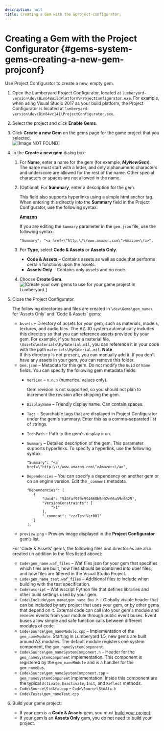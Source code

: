 ```yaml
---
description: null
title: Creating a Gem with the &project-configurator;
---
```

# Creating a Gem with the Project Configurator {#gems-system-gems-creating-a-new-gem-projconf}

Use Project Configurator to create a new, empty gem\.

1. Open the Lumberyard Project Configurator, located at `lumberyard-version\dev\Bin64BuildPlatform\ProjectConfigurator.exe`\. For example, when using Visual Studio 2017 as your build platform, the Project Configurator is located at `lumberyard-version\dev\Bin64vc141\ProjectConfigurator.exe`\.

1. Select the project and click **Enable Gems**\.

1. Click **Create a new Gem** on the gems page for the game project that you selected\.  
![\[Image NOT FOUND\]](/images/userguide/gems-system-gems-create-new.png)

1. In the **Create a new gem** dialog box:

   1. For **Name**, enter a name for the gem \(for example, ***MyNewGem***\)\. The name must start with a letter, and only alphanumeric characters and underscore are allowed for the rest of the name\. Other special characters or spaces are not allowed in the name\.

   1. \(Optional\) For **Summary**, enter a description for the gem\. 

      This field also supports hyperlinks using a simple html anchor tag\. When entering this directly into the **Summary** field in the Project Configurator, use the following syntax: 

      **<a href="http://www\.amazon\.com">Amazon</a>**

      If you are editing the `Summary` parameter in the `gem.json` file, use the following syntax:

      ```
      "Summary": "<a href=\"http:\/\/www.amazon.com\">Amazon<\/a>",
      ```

   1. For **Type**, select **Code & Assets** or **Assets Only**\.
      + **Code & Assets** – Contains assets as well as code that performs certain functions upon the assets\.
      + **Assets Only** – Contains only assets and no code\.

   1. Choose **Create Gem**\.   
![\[Create your own gems to use for your game project in Lumberyard.\]](/images/userguide/gems-system-gems-create-gem.png)

1. Close the Project Configurator\.

   The following directories and files are created in `\dev\Gems\gem_name\` for 'Assets Only' and 'Code & Assets' gems:
   + `Assets` – Directory of assets for your gem, such as materials, models, textures, and audio files\. The AZ::IO system automatically includes this directory so that you can reference assets provided by your gem\. For example, if you have a material file, `\Assets\materials\MyMaterial.mtl`, you can reference it in your code with the path `materials\MyMaterial.mtl`\.
**Note**  
If this directory is not present, you can manually add it\. If you don't have any assets in your gem, you can remove this folder\.
   + `Gem.json` – Metadata for this gem\. Do not modify the `Uuid` or `Name` fields\. You can specify the following gem metadata fields:
     + `Version` – `n.n.n` \(numerical values only\)\.

       Gem revision is not supported, so you should not plan to increment the revision after shipping the gem\.
     + `DisplayName` – Friendly display name\. Can contain spaces\.
     + `Tags` – Searchable tags that are displayed in Project Configurator under the gem's summary\. Enter this as a comma\-separated list of strings\.
     + `IconPath` – Path to the gem's display icon\.
     + `Summary` – Detailed description of the gem\. This parameter supports hyperlinks\. To specify a hyperlink, use the following syntax:

       ```
       "Summary": "<a href=\"http:\/\/www.amazon.com\">Amazon<\/a>",
       ```
     + `Dependencies` – You can specify a dependency on another gem or on an engine version\. Edit the `_comment` metadata\.

       ```
       "Dependencies": [       
          {           
              "Uuid": "540faf970c994668b5d02c66a39c6625",           
              "VersionConstraints": [
                  ">1"           
              ],           
              "_comment": "zzzTestVer001"       
          }
       ],
       ```
   + `preview.png` – Preview image displayed in the **Project Configurator** gem’s list\.

   For 'Code & Assets' gems, the following files and directories are also created \(in addition to the files listed above\):
   + `Code\gem_name.waf_files` – Waf files json for your gem that specifies which files are built, how files should be combined into uber files, and how files are filtered in the Visual Studio Project\.
   + `Code\gem_name_test.waf_files` – Additional files to include when building with the test specification\.
   + `Code\wscript` – Waf wscript Python file that defines libraries and other build settings used by your gem\.
   + `Code\Include\gem_name\gem_name_Bus.h` – Globally visible header that can be included by any project that uses your gem, or by other gems that depend on it\. External code can call into your gem's module and receive events from your module through public event buses\. Event buses allow simple and safe function calls between different modules of code\.
   + `Code\Source\gem_nameModule.cpp` – Implementation of the `gem_nameModule`\. Starting in Lumberyard 1\.5, new gems are built around AZ modules\. The default module registers one system component, the `gem_nameSystemComponent`\.
   + `Code\Source\gem_nameSystemComponent.h` – Header for the `gem_nameSystemComponent` implementation\. This component is registered by the `gem_nameModule` and is a handler for the `gem_nameBus`\.
   + `Code\Source\gem_nameSystemComponent.cpp` – `gem_nameSystemComponent` implementation\. Inside this component are the typical `Activate`, `Deactivate`, `Init`, and `Reflect` methods\.
   + `Code\Source\StdAfx.cpp` – `Code\Source\StdAfx.h`
   + `Code\Tests\gem_nameTest.cpp`

1. Build your game project:
   + If your gem is a **Code & Assets** gem, you must [build your project](/docs/userguide/game-build-intro.md)\.
   + If your gem is an **Assets Only** gem, you do not need to build your project\.